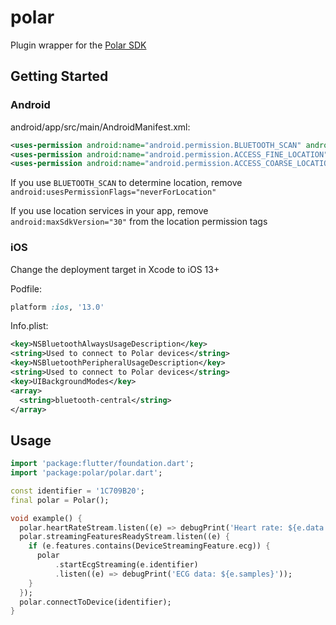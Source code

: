 # polar

Plugin wrapper for the [Polar SDK](https://github.com/polarofficial/polar-ble-sdk)

## Getting Started

### Android

android/app/src/main/AndroidManifest.xml:

```xml
<uses-permission android:name="android.permission.BLUETOOTH_SCAN" android:usesPermissionFlags="neverForLocation" />
<uses-permission android:name="android.permission.ACCESS_FINE_LOCATION" android:maxSdkVersion="30" />
<uses-permission android:name="android.permission.ACCESS_COARSE_LOCATION" android:maxSdkVersion="30" />
```

If you use `BLUETOOTH_SCAN` to determine location, remove `android:usesPermissionFlags="neverForLocation"`

If you use location services in your app, remove `android:maxSdkVersion="30"` from the location permission tags

### iOS

Change the deployment target in Xcode to iOS 13+

Podfile:

```ruby
platform :ios, '13.0'
```

Info.plist:

```xml
<key>NSBluetoothAlwaysUsageDescription</key>
<string>Used to connect to Polar devices</string>
<key>NSBluetoothPeripheralUsageDescription</key>
<string>Used to connect to Polar devices</string>
<key>UIBackgroundModes</key>
<array>
  <string>bluetooth-central</string>
</array>
```

## Usage

<!-- embedme readme/usage.dart -->
```dart
import 'package:flutter/foundation.dart';
import 'package:polar/polar.dart';

const identifier = '1C709B20';
final polar = Polar();

void example() {
  polar.heartRateStream.listen((e) => debugPrint('Heart rate: ${e.data.hr}'));
  polar.streamingFeaturesReadyStream.listen((e) {
    if (e.features.contains(DeviceStreamingFeature.ecg)) {
      polar
          .startEcgStreaming(e.identifier)
          .listen((e) => debugPrint('ECG data: ${e.samples}'));
    }
  });
  polar.connectToDevice(identifier);
}

```